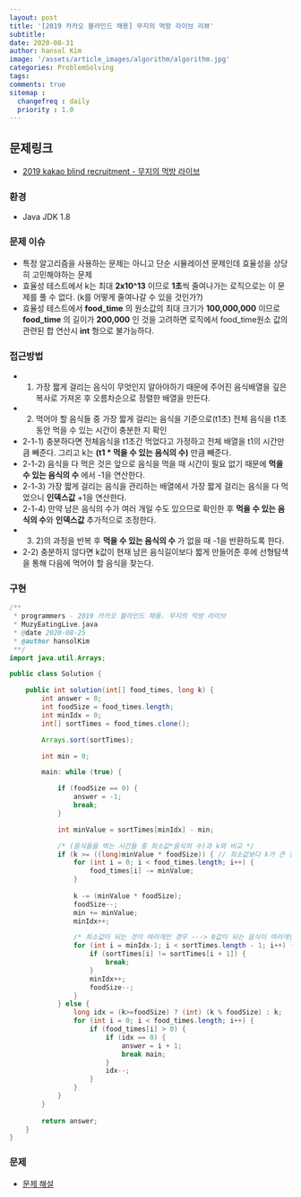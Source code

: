 ```yaml
---
layout: post
title: '[2019 카카오 블라인드 채용] 무지의 먹방 라이브 리뷰'
subtitle: 
date: 2020-08-31
author: hansol Kim
image: '/assets/article_images/algorithm/algorithm.jpg'
categories: ProblemSolving
tags: 
comments: true
sitemap :
  changefreq : daily
  priority : 1.0
---
```


## 문제링크
* [2019 kakao blind recruitment - 무지의 먹방 라이브](https://programmers.co.kr/learn/courses/30/lessons/42891)


### 환경
* Java JDK 1.8


### 문제 이슈
* 특정 알고리즘을 사용하는 문제는 아니고 단순 시뮬레이션 문제인데 효율성을 상당히 고민해야하는 문제
* 효율성 테스트에서 k는 최대 **2x10^13** 이므로 **1초**씩 줄여나가는 로직으로는 이 문제를 풀 수 없다. (k를 어떻게 줄여나갈 수 있을 것인가?)
* 효율성 테스트에서 **food_time** 의 원소값의 최대 크기가 **100,000,000** 이므로 **food_time** 의 길이가 **200,000** 인 것을 고려하면 로직에서 food_time원소 값의 관련된 합 연산시  **int** 형으로 불가능하다.


### 접근방법
* 1) 가장 짧게 걸리는 음식이 무엇인지 알아야하기 때문에 주어진 음식배열을 깊은복사로 가져온 후 오름차순으로 정렬한 배열을 만든다.
* 2) 먹어야 할 음식들 중 가장 짧게 걸리는 음식을 기준으로(t1초) 전체 음식을 t1초동안 먹을 수 있는 시간이 충분한 지 확인
* 2-1-1) 충분하다면 전체음식을 t1초간 먹었다고 가정하고 전체 배열을 t1의 시간만큼 빼준다. 그리고 k는 **(t1 * 먹을 수 있는 음식의 수)** 만큼 빼준다.
* 2-1-2) 음식을 다 먹은 것은 앞으로 음식을 먹을 때 시간이 필요 없기 때문에 **먹을 수 있는 음식의 수** 에서 -1을 연산한다.
* 2-1-3) 가장 짧게 걸리는 음식을 관리하는 배열에서 가장 짧게 걸리는 음식을 다 먹었으니 **인덱스값** +1을 연산한다.
* 2-1-4) 만약 남은 음식의 수가 여러 개일 수도 있으므로 확인한 후 **먹을 수 있는 음식의 수**와 **인덱스값** 추가적으로 조정한다.
* 3) 2)의 과정을 반복 후 **먹을 수 있는 음식의 수** 가 없을 때 -1을 반환하도록 한다.
* 2-2) 충분하지 않다면 k값이 현재 남은 음식길이보다 짧게 만들어준 후에 선형탐색을 통해 다음에 먹어야 할 음식을 찾는다.


### 구현
~~~java
/**
 * programmers - 2019 카카오 블라인드 채용. 무지의 먹방 라이브
 * MuzyEatingLive.java
 * @date 2020-08-25
 * @author hansolKim
 **/
import java.util.Arrays;

public class Solution {

	public int solution(int[] food_times, long k) {
		int answer = 0;
		int foodSize = food_times.length;
		int minIdx = 0;
		int[] sortTimes = food_times.clone();

		Arrays.sort(sortTimes);

		int min = 0;

		main: while (true) {

			if (foodSize == 0) {
				answer = -1;
				break;
			}

			int minValue = sortTimes[minIdx] - min;

			/* (음식들을 먹는 시간들 중 최소값*음식의 수)과 k와 비교 */
			if (k >= ((long)minValue * foodSize)) { // 최소값보다 k가 큰 경우 ---> 모든 배열의 값을 최소값만큼 빼준다.
				for (int i = 0; i < food_times.length; i++) {
					food_times[i] -= minValue;
				}
				
				k -= (minValue * foodSize);
				foodSize--;
				min += minValue;
				minIdx++;

				/* 최소값이 되는 것이 여러개인 경우 ---> 0값이 되는 음식이 여러개인 경우인지 확인 ---> minIdx, foodSize 조절 */
				for (int i = minIdx-1; i < sortTimes.length - 1; i++) {
					if (sortTimes[i] != sortTimes[i + 1]) {
						break;
					}
					minIdx++;
					foodSize--;
				}
			} else {
				long idx = (k>=foodSize) ? (int) (k % foodSize) : k;
				for (int i = 0; i < food_times.length; i++) {
					if (food_times[i] > 0) {
						if (idx == 0) {
							answer = i + 1;
							break main;
						}
						idx--;
					}
				}
			}
		}
		
		return answer;
	}
}
~~~


### 문제
* [문제 해설](https://tech.kakao.com/2018/09/21/kakao-blind-recruitment-for2019-round-1/)